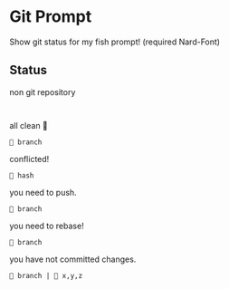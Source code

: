 # Git Prompt

Show git status for my fish prompt!
(required Nard-Font)

## Status

non git repository

```
 
```

all clean 

```
 branch 
```

conflicted!

```
 hash
```

you need to push.

```
 branch
```

you need to rebase!

```
 branch
```

you have not committed changes.

```
 branch |  x,y,z
```
